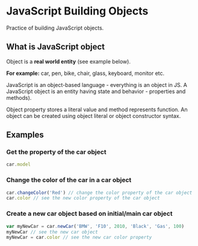 # JavaScript Building Objects

Practice of building JavaScript objects.

## What is JavaScript object

Object is a **real world entity** (see example below).

**For example:** car, pen, bike, chair, glass, keyboard, monitor etc. 

JavaScript is an object-based language - everything is an object in JS. A JavaScript object is an entity having state and behavior - properties and methods). 

Object property stores a literal value and method represents function. An object can be created using object literal or object constructor syntax.

## Examples

### Get the property of the car object
```javascript
car.model
```


### Change the color of the car in a car object

```javascript
car.changeColor('Red') // change the color property of the car object
car.color // see the new color property of the car object
```

### Create a new car object based on initial/main car object

```javascript
var myNewCar = car.newCar('BMW', 'F10', 2010, 'Black', 'Gas', 100)
myNewCar // see the new car object
myNewCar = car.color // see the new car color property
```